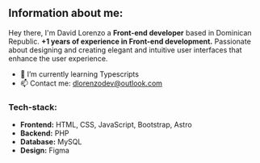 ## **Information about me:**
Hey there, I'm David Lorenzo a **Front-end developer** based in Dominican Republic. **+1 years of experience in Front-end development.** Passionate about designing and creating elegant and intuitive user interfaces that enhance the user experience.
- 🌱 I’m currently learning Typescripts
- 📫 Contact me: dlorenzodev@outlook.com
### **Tech-stack:**
- **Frontend:** HTML, CSS, JavaScript, Bootstrap, Astro
- **Backend:** PHP
- **Database:** MySQL
- **Design:** Figma
